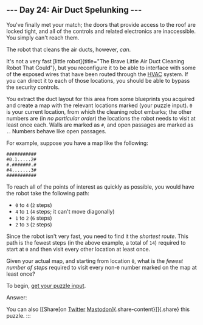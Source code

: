 ## \-\-- Day 24: Air Duct Spelunking \-\--

You\'ve finally met your match; the doors that provide access to the
roof are locked tight, and all of the controls and related electronics
are inaccessible. You simply can\'t reach them.

The robot that cleans the air ducts, however, *can*.

It\'s not a very fast [little
robot]{title="The Brave Little Air Duct Cleaning Robot That Could"}, but
you reconfigure it to be able to interface with some of the exposed
wires that have been routed through the
[HVAC](https://en.wikipedia.org/wiki/HVAC) system. If you can direct it
to each of those locations, you should be able to bypass the security
controls.

You extract the duct layout for this area from some blueprints you
acquired and create a map with the relevant locations marked (your
puzzle input). `0` is your current location, from which the cleaning
robot embarks; the other numbers are (in *no particular order*) the
locations the robot needs to visit at least once each. Walls are marked
as `#`, and open passages are marked as `.`. Numbers behave like open
passages.

For example, suppose you have a map like the following:

    ###########
    #0.1.....2#
    #.#######.#
    #4.......3#
    ###########

To reach all of the points of interest as quickly as possible, you would
have the robot take the following path:

-   `0` to `4` (`2` steps)
-   `4` to `1` (`4` steps; it can\'t move diagonally)
-   `1` to `2` (`6` steps)
-   `2` to `3` (`2` steps)

Since the robot isn\'t very fast, you need to find it the *shortest
route*. This path is the fewest steps (in the above example, a total of
`14`) required to start at `0` and then visit every other location at
least once.

Given your actual map, and starting from location `0`, what is the
*fewest number of steps* required to visit every non-`0` number marked
on the map at least once?

To begin, [get your puzzle input](24/input).

Answer:

You can also [\[Share[on
[Twitter](https://twitter.com/intent/tweet?text=%22Air+Duct+Spelunking%22+%2D+Day+24+%2D+Advent+of+Code+2016&url=https%3A%2F%2Fadventofcode%2Ecom%2F2016%2Fday%2F24&related=ericwastl&hashtags=AdventOfCode)
[Mastodon](javascript:void(0);)]{.share-content}\]]{.share} this puzzle.
:::
